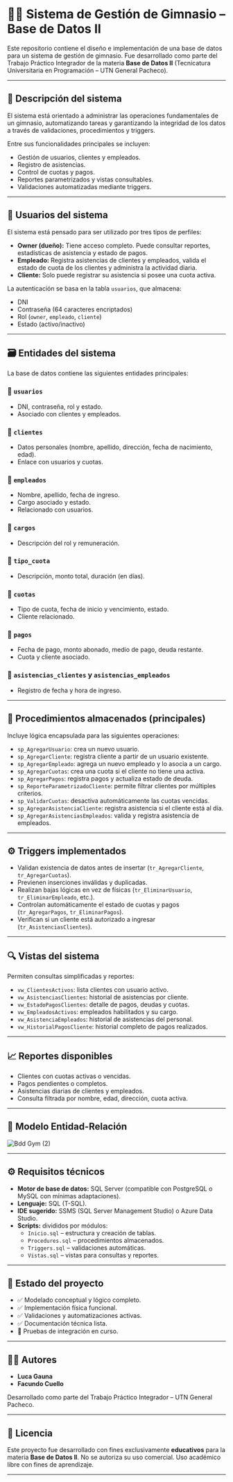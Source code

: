 # 🏋️‍♂️ Sistema de Gestión de Gimnasio – Base de Datos II

Este repositorio contiene el diseño e implementación de una base de datos para un sistema de gestión de gimnasio. Fue desarrollado como parte del Trabajo Práctico Integrador de la materia **Base de Datos II** (Tecnicatura Universitaria en Programación – UTN General Pacheco).

---

## 📌 Descripción del sistema

El sistema está orientado a administrar las operaciones fundamentales de un gimnasio, automatizando tareas y garantizando la integridad de los datos a través de validaciones, procedimientos y triggers.

Entre sus funcionalidades principales se incluyen:

- Gestión de usuarios, clientes y empleados.
- Registro de asistencias.
- Control de cuotas y pagos.
- Reportes parametrizados y vistas consultables.
- Validaciones automatizadas mediante triggers.

---

## 👥 Usuarios del sistema

El sistema está pensado para ser utilizado por tres tipos de perfiles:

- **Owner (dueño):** Tiene acceso completo. Puede consultar reportes, estadísticas de asistencia y estado de pagos.
- **Empleado:** Registra asistencias de clientes y empleados, valida el estado de cuota de los clientes y administra la actividad diaria.
- **Cliente:** Solo puede registrar su asistencia si posee una cuota activa.

La autenticación se basa en la tabla `usuarios`, que almacena:
- DNI
- Contraseña (64 caracteres encriptados)
- Rol (`owner`, `empleado`, `cliente`)
- Estado (activo/inactivo)

---

## 🗃️ Entidades del sistema

La base de datos contiene las siguientes entidades principales:

### 🔹 `usuarios`
- DNI, contraseña, rol y estado.
- Asociado con clientes y empleados.

### 🔹 `clientes`
- Datos personales (nombre, apellido, dirección, fecha de nacimiento, edad).
- Enlace con usuarios y cuotas.

### 🔹 `empleados`
- Nombre, apellido, fecha de ingreso.
- Cargo asociado y estado.
- Relacionado con usuarios.

### 🔹 `cargos`
- Descripción del rol y remuneración.

### 🔹 `tipo_cuota`
- Descripción, monto total, duración (en días).

### 🔹 `cuotas`
- Tipo de cuota, fecha de inicio y vencimiento, estado.
- Cliente relacionado.

### 🔹 `pagos`
- Fecha de pago, monto abonado, medio de pago, deuda restante.
- Cuota y cliente asociado.

### 🔹 `asistencias_clientes` y `asistencias_empleados`
- Registro de fecha y hora de ingreso.

---

## 🔧 Procedimientos almacenados (principales)

Incluye lógica encapsulada para las siguientes operaciones:

- `sp_AgregarUsuario`: crea un nuevo usuario.
- `sp_AgregarCliente`: registra cliente a partir de un usuario existente.
- `sp_AgregarEmpleado`: agrega un nuevo empleado y lo asocia a un cargo.
- `sp_AgregarCuotas`: crea una cuota si el cliente no tiene una activa.
- `sp_AgregarPagos`: registra pagos y actualiza estado de deuda.
- `sp_ReporteParametrizadoCliente`: permite filtrar clientes por múltiples criterios.
- `sp_ValidarCuotas`: desactiva automáticamente las cuotas vencidas.
- `sp_AgregarAsistenciaCliente`: registra asistencia si el cliente está al día.
- `sp_AgregarAsistenciasEmpleados`: valida y registra asistencia de empleados.

---

## ⚙️ Triggers implementados

- Validan existencia de datos antes de insertar (`tr_AgregarCliente`, `tr_AgregarCuotas`).
- Previenen inserciones inválidas y duplicadas.
- Realizan bajas lógicas en vez de físicas (`tr_EliminarUsuario`, `tr_EliminarEmpleado`, etc.).
- Controlan automáticamente el estado de cuotas y pagos (`tr_AgregarPagos`, `tr_EliminarPagos`).
- Verifican si un cliente está autorizado a ingresar (`tr_AsistenciasClientes`).

---

## 🔍 Vistas del sistema

Permiten consultas simplificadas y reportes:

- `vw_ClientesActivos`: lista clientes con usuario activo.
- `vw_AsistenciasClientes`: historial de asistencias por cliente.
- `vw_EstadoPagosClientes`: detalle de pagos, deudas y cuotas.
- `vw_EmpleadosActivos`: empleados habilitados y su cargo.
- `vw_AsistenciaEmpleados`: historial de asistencias del personal.
- `vw_HistorialPagosCliente`: historial completo de pagos realizados.

---

## 📈 Reportes disponibles

- Clientes con cuotas activas o vencidas.
- Pagos pendientes o completos.
- Asistencias diarias de clientes y empleados.
- Consulta filtrada por nombre, edad, dirección, cuota activa.

---

## 🧩 Modelo Entidad-Relación

![Bdd Gym (2)](https://github.com/user-attachments/assets/3909f4d2-8248-4e3d-a5c2-c5763642158b)


---

## ⚙️ Requisitos técnicos

- **Motor de base de datos:** SQL Server (compatible con PostgreSQL o MySQL con mínimas adaptaciones).
- **Lenguaje:** SQL (T-SQL).
- **IDE sugerido:** SSMS (SQL Server Management Studio) o Azure Data Studio.
- **Scripts:** divididos por módulos:
  - `Inicio.sql` – estructura y creación de tablas.
  - `Procedures.sql` – procedimientos almacenados.
  - `Triggers.sql` – validaciones automáticas.
  - `Vistas.sql` – vistas para consultas y reportes.

---

## 📅 Estado del proyecto

- ✅ Modelado conceptual y lógico completo.
- ✅ Implementación física funcional.
- ✅ Validaciones y automatizaciones activas.
- ✅ Documentación técnica lista.
- 🧪 Pruebas de integración en curso.

---

## 👨‍💻 Autores

- **Luca Gauna**
- **Facundo Cuello**


Desarrollado como parte del Trabajo Práctico Integrador – UTN General Pacheco.

---

## 📄 Licencia

Este proyecto fue desarrollado con fines exclusivamente **educativos** para la materia **Base de Datos II**. No se autoriza su uso comercial. Uso académico libre con fines de aprendizaje.

---

